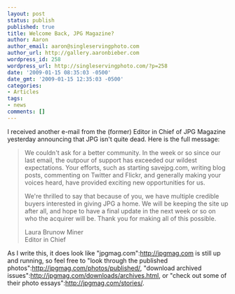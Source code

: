```yaml
---
layout: post
status: publish
published: true
title: Welcome Back, JPG Magazine?
author: Aaron
author_email: aaron@singleservingphoto.com
author_url: http://gallery.aaronbieber.com
wordpress_id: 258
wordpress_url: http://singleservingphoto.com/?p=258
date: '2009-01-15 08:35:03 -0500'
date_gmt: '2009-01-15 12:35:03 -0500'
categories:
- Articles
tags:
- news
comments: []
---
```

I received another e-mail from the (former) Editor in Chief of JPG
Magazine yesterday announcing that JPG isn't quite dead. Here is the
full message:

> We couldn't ask for a better community. In the week or so since our
> last email, the outpour of support has exceeded our wildest
> expectations. Your efforts, such as starting savejpg.com, writing blog
> posts, commenting on Twitter and Flickr, and generally making your
> voices heard, have provided exciting new opportunities for us.
>
> We're thrilled to say that because of you, we have multiple credible
> buyers interested in giving JPG a home. We will be keeping the site up
> after all, and hope to have a final update in the next week or so on
> who the acquirer will be. Thank you for making all of this possible.
>
> Laura Brunow Miner\
>  Editor in Chief

As I write this, it does look like "jpgmag.com":http://jpgmag.com is
still up and running, so feel free to "look through the published
photos":http://jpgmag.com/photos/published/, "download archived
issues":http://jpgmag.com/downloads/archives.html, or "check out some of
their photo essays":http://jpgmag.com/stories/.
